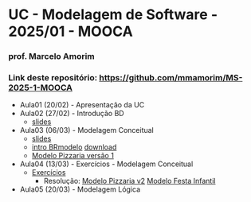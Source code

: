 # UC - Modelagem de Software - 2025/01 - MOOCA

### prof. Marcelo Amorim

### Link deste repositório: https://github.com/mmamorim/MS-2025-1-MOOCA

* Aula01 (20/02) - Apresentação da UC
* Aula02 (27/02) - Introdução BD
  * [slides](./09_intro_bd.pdf)  
* Aula03 (06/03) - Modelagem Conceitual
  * [slides](./Modelagem_conceitual.pdf)
  * [intro BRmodelo](./brmodelo.pdf) [download](http://www.sis4.com/brModelo/download.html)
  * [Modelo Pizzaria versão 1](./pizzaria.brM3)
* Aula04 (13/03) - Exercícios - Modelagem Conceitual
  * [Exercícios](./exercicios01.md)
    - Resolução: [Modelo Pizzaria v2](./pizzariav2.png) [Modelo Festa Infantil](./FestasInfantis.png)
* Aula05 (20/03) - Modelagem Lógica